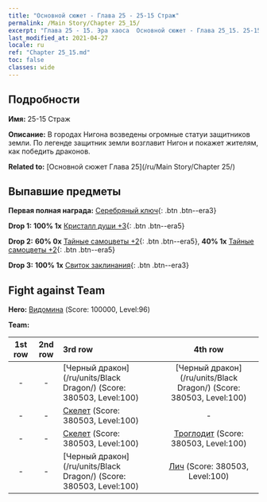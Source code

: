 ```yaml
---
title: "Основной сюжет - Глава 25 - 25-15 Страж"
permalink: /Main Story/Chapter 25_15/
excerpt: "Глава 25 - 15. Эра хаоса  Основной сюжет - Глава 25_15. 25-15 Страж"
last_modified_at: 2021-04-27
locale: ru
ref: "Chapter 25_15.md"
toc: false
classes: wide
---
```


## Подробности

 **Имя:** 25-15 Страж

 **Описание:** В городах Нигона возведены огромные статуи защитников земли. По легенде защитник земли возглавит Нигон и покажет жителям, как победить драконов.

 **Related to:** [Основной сюжет Глава 25](/ru/Main Story/Chapter 25/)

## Выпавшие предметы

 **Первая полная награда:** [Серебряный ключ](/ItemsRU/con_693/){: .btn .btn--era3}

 **Drop 1:** **100% 1x** [Кристалл души +3](/ItemsRU/mat_87/){: .btn .btn--era5}

 **Drop 2:** **60% 0x** [Тайные самоцветы +2](/ItemsRU/mat_79/){: .btn .btn--era5}, **40% 1x** [Тайные самоцветы +2](/ItemsRU/mat_79/){: .btn .btn--era5}

 **Drop 3:** **100% 1x** [Свиток заклинания](/ItemsRU/con_694/){: .btn .btn--era3}


## Fight against Team
 **Hero:** [Видомина](/ru/heroes/Vidomina/) (Score: 100000, Level:96)

 **Team:**


  | 1st row | 2nd row | 3rd row | 4th row |
  |:----:|:----:|:----|:----:|
  | - | - | [Черный дракон](/ru/units/Black Dragon/) (Score: 380503, Level:100)  | [Черный дракон](/ru/units/Black Dragon/) (Score: 380503, Level:100)  |
  | - | - | [Скелет](/ru/units/Skeleton/) (Score: 380503, Level:100)  | - |
  | - | - | [Скелет](/ru/units/Skeleton/) (Score: 380503, Level:100)  | [Троглодит](/ru/units/Troglodyte/) (Score: 380503, Level:100)  |
  | - | - | [Черный дракон](/ru/units/Black Dragon/) (Score: 380503, Level:100)  | [Лич](/ru/units/Lich/) (Score: 380503, Level:100)  |


